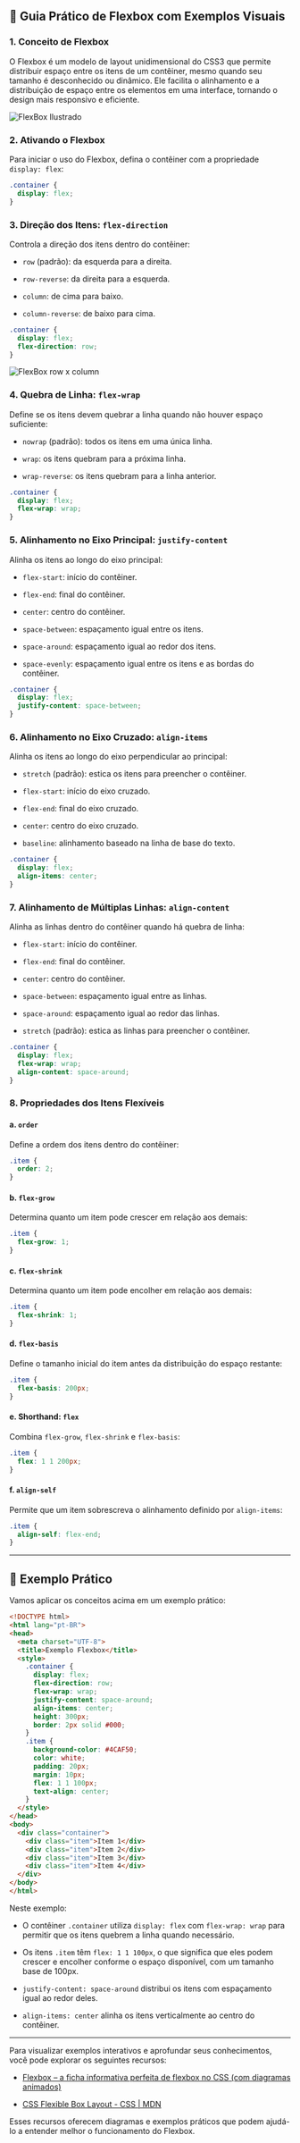 ## 📘 Guia Prático de Flexbox com Exemplos Visuais

### 1. Conceito de Flexbox

O Flexbox é um modelo de layout unidimensional do CSS3 que permite distribuir espaço entre os itens de um contêiner, mesmo quando seu tamanho é desconhecido ou dinâmico. Ele facilita o alinhamento e a distribuição de espaço entre os elementos em uma interface, tornando o design mais responsivo e eficiente.

![FlexBox Ilustrado](../img/flexbox-ilustrado.webp)

### 2. Ativando o Flexbox

Para iniciar o uso do Flexbox, defina o contêiner com a propriedade `display: flex`:

```css
.container {
  display: flex;
}
```

### 3. Direção dos Itens: `flex-direction`

Controla a direção dos itens dentro do contêiner:

- `row` (padrão): da esquerda para a direita.
    
- `row-reverse`: da direita para a esquerda.
    
- `column`: de cima para baixo.
    
- `column-reverse`: de baixo para cima.
    

```css
.container {
  display: flex;
  flex-direction: row;
}
```

![FlexBox row x column](../img/flexbox-row-x-column.jpg)

### 4. Quebra de Linha: `flex-wrap`

Define se os itens devem quebrar a linha quando não houver espaço suficiente:

- `nowrap` (padrão): todos os itens em uma única linha.
    
- `wrap`: os itens quebram para a próxima linha.
    
- `wrap-reverse`: os itens quebram para a linha anterior.
    

```css
.container {
  display: flex;
  flex-wrap: wrap;
}
```

### 5. Alinhamento no Eixo Principal: `justify-content`

Alinha os itens ao longo do eixo principal:

- `flex-start`: início do contêiner.
    
- `flex-end`: final do contêiner.
    
- `center`: centro do contêiner.
    
- `space-between`: espaçamento igual entre os itens.
    
- `space-around`: espaçamento igual ao redor dos itens.
    
- `space-evenly`: espaçamento igual entre os itens e as bordas do contêiner.
    

```css
.container {
  display: flex;
  justify-content: space-between;
}
```

### 6. Alinhamento no Eixo Cruzado: `align-items`

Alinha os itens ao longo do eixo perpendicular ao principal:

- `stretch` (padrão): estica os itens para preencher o contêiner.
    
- `flex-start`: início do eixo cruzado.
    
- `flex-end`: final do eixo cruzado.
    
- `center`: centro do eixo cruzado.
    
- `baseline`: alinhamento baseado na linha de base do texto.
    

```css
.container {
  display: flex;
  align-items: center;
}
```

### 7. Alinhamento de Múltiplas Linhas: `align-content`

Alinha as linhas dentro do contêiner quando há quebra de linha:

- `flex-start`: início do contêiner.
    
- `flex-end`: final do contêiner.
    
- `center`: centro do contêiner.
    
- `space-between`: espaçamento igual entre as linhas.
    
- `space-around`: espaçamento igual ao redor das linhas.
    
- `stretch` (padrão): estica as linhas para preencher o contêiner.
    

```css
.container {
  display: flex;
  flex-wrap: wrap;
  align-content: space-around;
}
```

### 8. Propriedades dos Itens Flexíveis

#### a. `order`

Define a ordem dos itens dentro do contêiner:

```css
.item {
  order: 2;
}
```

#### b. `flex-grow`

Determina quanto um item pode crescer em relação aos demais:

```css
.item {
  flex-grow: 1;
}
```

#### c. `flex-shrink`

Determina quanto um item pode encolher em relação aos demais:

```css
.item {
  flex-shrink: 1;
}
```

#### d. `flex-basis`

Define o tamanho inicial do item antes da distribuição do espaço restante:

```css
.item {
  flex-basis: 200px;
}
```

#### e. Shorthand: `flex`

Combina `flex-grow`, `flex-shrink` e `flex-basis`:

```css
.item {
  flex: 1 1 200px;
}
```

#### f. `align-self`

Permite que um item sobrescreva o alinhamento definido por `align-items`:

```css
.item {
  align-self: flex-end;
}
```

---

## 📎 Exemplo Prático

Vamos aplicar os conceitos acima em um exemplo prático:

```html
<!DOCTYPE html>
<html lang="pt-BR">
<head>
  <meta charset="UTF-8">
  <title>Exemplo Flexbox</title>
  <style>
    .container {
      display: flex;
      flex-direction: row;
      flex-wrap: wrap;
      justify-content: space-around;
      align-items: center;
      height: 300px;
      border: 2px solid #000;
    }
    .item {
      background-color: #4CAF50;
      color: white;
      padding: 20px;
      margin: 10px;
      flex: 1 1 100px;
      text-align: center;
    }
  </style>
</head>
<body>
  <div class="container">
    <div class="item">Item 1</div>
    <div class="item">Item 2</div>
    <div class="item">Item 3</div>
    <div class="item">Item 4</div>
  </div>
</body>
</html>
```

Neste exemplo:

- O contêiner `.container` utiliza `display: flex` com `flex-wrap: wrap` para permitir que os itens quebrem a linha quando necessário.
    
- Os itens `.item` têm `flex: 1 1 100px`, o que significa que eles podem crescer e encolher conforme o espaço disponível, com um tamanho base de 100px.
    
- `justify-content: space-around` distribui os itens com espaçamento igual ao redor deles.
    
- `align-items: center` alinha os itens verticalmente ao centro do contêiner.
    

---

Para visualizar exemplos interativos e aprofundar seus conhecimentos, você pode explorar os seguintes recursos:
    
- [Flexbox – a ficha informativa perfeita de flexbox no CSS (com diagramas animados)](https://www.freecodecamp.org/portuguese/news/flexbox-a-ficha-informativa-perfeita-de-flexbox-no-css-com-diagramas-animados/)
    
- [CSS Flexible Box Layout - CSS | MDN](https://developer.mozilla.org/pt-BR/docs/Web/CSS/CSS_flexible_box_layout)
    

Esses recursos oferecem diagramas e exemplos práticos que podem ajudá-lo a entender melhor o funcionamento do Flexbox.